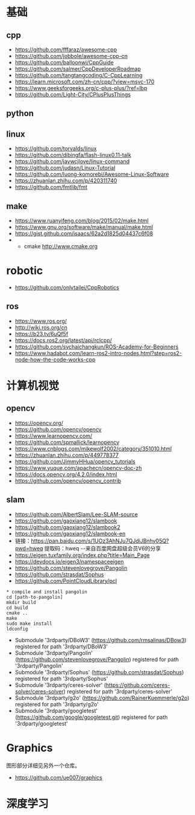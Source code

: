 # 基础
## cpp

- https://github.com/fffaraz/awesome-cpp
- https://github.com/jobbole/awesome-cpp-cn
- https://github.com/balloonwj/CppGuide 
- https://github.com/salmer/CppDeveloperRoadmap
- https://github.com/tangtangcoding/C-CppLearning
- https://learn.microsoft.com/zh-cn/cpp/?view=msvc-170
- https://www.geeksforgeeks.org/c-plus-plus/?ref=lbp
- https://github.com/Light-City/CPlusPlusThings

## python

## linux
- https://github.com/torvalds/linux
- https://github.com/dibingfa/flash-linux0.11-talk
- https://github.com/jaywcjlove/linux-command
- https://github.com/judasn/Linux-Tutorial
- https://github.com/luong-komorebi/Awesome-Linux-Software
- https://zhuanlan.zhihu.com/p/420311740
- https://github.com/fmtlib/fmt

## make 
- https://www.ruanyifeng.com/blog/2015/02/make.html
- https://www.gnu.org/software/make/manual/make.html
- https://gist.github.com/isaacs/62a2d1825d04437c6f08
- - cmake http://www.cmake.org


# robotic
- https://github.com/onlytailei/CppRobotics

## ros
- https://www.ros.org/
- http://wiki.ros.org/cn
- https://b23.tv/6uQf5f
- https://docs.ros2.org/latest/api/rclcpp/
- https://github.com/sychaichangkun/ROS-Academy-for-Beginners
- https://www.hadabot.com/learn-ros2-intro-nodes.html?step=ros2-node-how-the-code-works-cpp

# 计算机视觉
## opencv
- https://opencv.org/
- https://github.com/opencv/opencv
- https://www.learnopencv.com/
- https://github.com/spmallick/learnopencv
- https://www.cnblogs.com/mikewolf2002/category/351010.html
- https://zhuanlan.zhihu.com/p/449778377
- https://github.com/JimmyHHua/opencv_tutorials
- https://www.yuque.com/apachecn/opencv-doc-zh
- https://docs.opencv.org/4.2.0/index.html
- https://github.com/opencv/opencv_contrib

## slam
- https://github.com/AlbertSlam/Lee-SLAM-source
- https://github.com/gaoxiang12/slambook
- https://github.com/gaoxiang12/slambook2
- https://github.com/gaoxiang12/slambook-en
- 链接：https://pan.baidu.com/s/1UOz3AhNJu7QJdiJBnhy05Q?pwd=hweq 
提取码：hweq 
--来自百度网盘超级会员V6的分享
- https://eigen.tuxfamily.org/index.php?title=Main_Page 
- https://devdocs.io/eigen3/namespaceeigen
- https://github.com/stevenlovegrove/Pangolin
- https://github.com/strasdat/Sophus
- https://github.com/PointCloudLibrary/pcl

```
* compile and install pangolin
cd [path-to-pangolin]
mkdir build
cd build
cmake ..
make 
sudo make install 
ldconfig
```
- Submodule '3rdparty/DBoW3' (https://github.com/rmsalinas/DBow3) registered for path '3rdparty/DBoW3'
- Submodule '3rdparty/Pangolin' (https://github.com/stevenlovegrove/Pangolin) registered for path '3rdparty/Pangolin'
- Submodule '3rdparty/Sophus' (https://github.com/strasdat/Sophus) registered for path '3rdparty/Sophus'
- Submodule '3rdparty/ceres-solver' (https://github.com/ceres-solver/ceres-solver) registered for path '3rdparty/ceres-solver'
- Submodule '3rdparty/g2o' (https://github.com/RainerKuemmerle/g2o) registered for path '3rdparty/g2o'
- Submodule '3rdparty/googletest' (https://github.com/google/googletest.git) registered for path '3rdparty/googletest'




# Graphics
图形部分详细见另外一个仓库。
- https://github.com/ue007/graphics

# 深度学习



